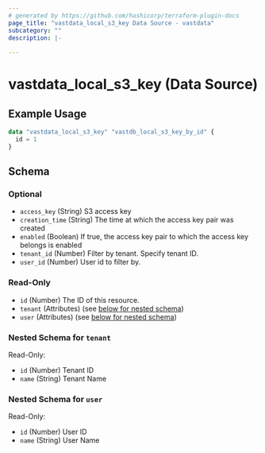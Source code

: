 ```yaml
---
# generated by https://github.com/hashicorp/terraform-plugin-docs
page_title: "vastdata_local_s3_key Data Source - vastdata"
subcategory: ""
description: |-
  
---
```


# vastdata_local_s3_key (Data Source)



## Example Usage

```terraform
data "vastdata_local_s3_key" "vastdb_local_s3_key_by_id" {
  id = 1
}
```

<!-- schema generated by tfplugindocs -->
## Schema

### Optional

- `access_key` (String) S3 access key
- `creation_time` (String) The time at which the access key pair was created
- `enabled` (Boolean) If true, the access key pair to which the access key belongs is enabled
- `tenant_id` (Number) Filter by tenant. Specify tenant ID.
- `user_id` (Number) User id to filter by.

### Read-Only

- `id` (Number) The ID of this resource.
- `tenant` (Attributes) (see [below for nested schema](#nestedatt--tenant))
- `user` (Attributes) (see [below for nested schema](#nestedatt--user))

<a id="nestedatt--tenant"></a>
### Nested Schema for `tenant`

Read-Only:

- `id` (Number) Tenant ID
- `name` (String) Tenant Name


<a id="nestedatt--user"></a>
### Nested Schema for `user`

Read-Only:

- `id` (Number) User ID
- `name` (String) User Name
